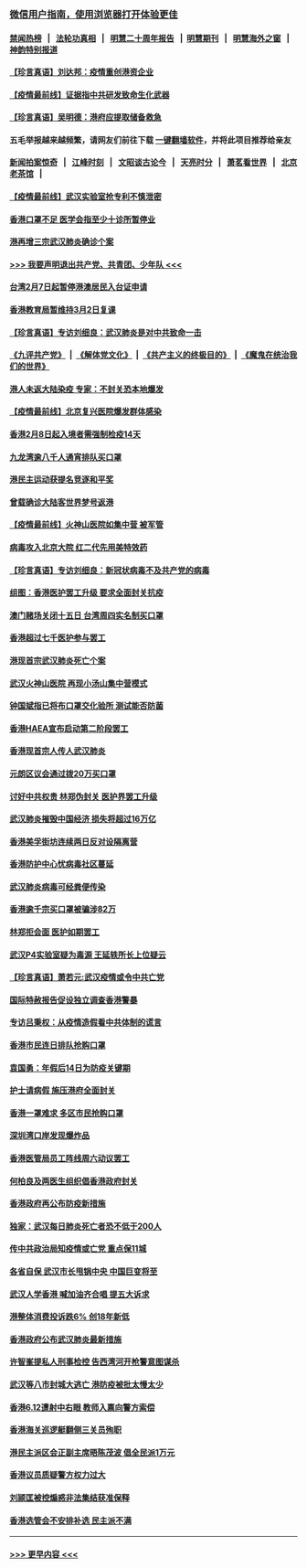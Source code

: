 ### [微信用户指南，使用浏览器打开体验更佳](https://github.com/gfw-breaker/banned-news1/blob/master/indexes/wechat-guide.md?t=0)
#### [禁闻热榜](热点新闻.md?t=0)  &nbsp;&nbsp;|&nbsp;&nbsp; [法轮功真相](https://github.com/gfw-breaker/truth/blob/master/README.md?t=0) &nbsp;&nbsp;|&nbsp;&nbsp; [明慧二十周年报告](https://github.com/gfw-breaker/mh-reports/blob/master/README.md?t=0) &nbsp;&nbsp;|&nbsp;&nbsp;[明慧期刊](https://github.com/gfw-breaker/mh-qikan) &nbsp;&nbsp;|&nbsp;&nbsp; [明慧海外之窗](https://github.com/gfw-breaker/mh-news/blob/master/README.md?t=0) &nbsp;&nbsp;|&nbsp;&nbsp; [神韵特别报道](https://github.com/gfw-breaker/mh-news/blob/master/shenyun.md?t=0)
#### [【珍言真语】刘达邦：疫情重创港资企业](../pages/nsc415/n11854274.md?t=02100644) 
#### [【疫情最前线】证据指中共研发致命生化武器](../pages/nsc415/n11853087.md?t=02100644) 
#### [【珍言真语】吴明德：港府应提取储备救急](../pages/nsc415/n11852734.md?t=02100644) 
#### 五毛举报越来越频繁，请网友们前往下载 [一键翻墙软件](https://github.com/gfw-breaker/ssr-accounts)，并将此项目推荐给亲友
#### [新闻拍案惊奇](https://github.com/gfw-breaker/banned-news1/blob/master/pages/link4.md) &nbsp;&nbsp;|&nbsp;&nbsp; [江峰时刻](https://github.com/gfw-breaker/banned-news1/blob/master/pages/link4.md) &nbsp;&nbsp;|&nbsp;&nbsp; [文昭谈古论今](https://github.com/gfw-breaker/banned-news1/blob/master/pages/link4.md) &nbsp;&nbsp;|&nbsp;&nbsp; [天亮时分](https://github.com/gfw-breaker/banned-news1/blob/master/pages/link4.md) &nbsp;&nbsp;|&nbsp;&nbsp; [萧茗看世界](https://github.com/gfw-breaker/banned-news1/blob/master/pages/link4.md) &nbsp;&nbsp;|&nbsp;&nbsp; [北京老茶馆](https://github.com/gfw-breaker/banned-news1/blob/master/pages/link4.md) &nbsp;&nbsp;|&nbsp;&nbsp; 
#### [【疫情最前线】武汉实验室抢专利不慎泄密](../pages/nsc415/n11850310.md?t=02100644) 
#### [香港口罩不足 医学会指至少十诊所暂停业](../pages/nsc415/n11850301.md?t=02100644) 
#### [港再增三宗武汉肺炎确诊个案](../pages/nsc415/n11850328.md?t=02100644) 
#### [>>> 我要声明退出共产党、共青团、少年队 <<<](https://github.com/begood0513/goodnews/blob/master/quit/letter.md) 
#### [台湾2月7日起暂停港澳居民入台证申请](../pages/nsc415/n11850304.md?t=02100644) 
#### [香港教育局暂维持3月2日复课](../pages/nsc415/n11850260.md?t=02100644) 
#### [【珍言真语】专访刘细良：武汉肺炎是对中共致命一击](../pages/nsc415/n11849934.md?t=02100644) 
#### [《九评共产党》](https://github.com/begood0513/9ping.md/blob/master/README.md) &nbsp;|&nbsp; [《解体党文化》](../../../../jtdwh.md/blob/master/README.md)  &nbsp;|&nbsp; [《共产主义的终极目的》](../../../../gczydzjmd.md/blob/master/README.md) &nbsp;|&nbsp; [《魔鬼在统治我们的世界》](../../../../mgztzwmdsj.md/blob/master/README.md) 
#### [港人未返大陆染疫 专家：不封关恐本地爆发](../pages/nsc415/n11848021.md?t=02100644) 
#### [【疫情最前线】北京复兴医院爆发群体感染](../pages/nsc415/n11847626.md?t=02100644) 
#### [香港2月8日起入境者需强制检疫14天](../pages/nsc415/n11847658.md?t=02100644) 
#### [九龙湾逾八千人通宵排队买口罩](../pages/nsc415/n11847647.md?t=02100644) 
#### [港民主运动获提名竞逐和平奖](../pages/nsc415/n11847633.md?t=02100644) 
#### [曾载确诊大陆客世界梦号返港](../pages/nsc415/n11847608.md?t=02100644) 
#### [【疫情最前线】火神山医院如集中营 被军管](../pages/nsc415/n11847524.md?t=02100644) 
#### [病毒攻入北京大院 红二代先用美特效药](../pages/nsc415/n11847427.md?t=02100644) 
#### [【珍言真语】专访刘细良：新冠状病毒不及共产党的病毒](../pages/nsc415/n11847164.md?t=02100644) 
#### [组图：香港医护罢工升级 要求全面封关抗疫](../pages/nsc415/n11844107.md?t=02100644) 
#### [澳门赌场关闭十五日 台湾周四实名制买口罩](../pages/nsc415/n11845083.md?t=02100644) 
#### [香港超过七千医护参与罢工](../pages/nsc415/n11845051.md?t=02100644) 
#### [港现首宗武汉肺炎死亡个案](../pages/nsc415/n11844998.md?t=02100644) 
#### [武汉火神山医院 再现小汤山集中营模式](../pages/nsc415/n11844763.md?t=02100644) 
#### [钟国斌指已将布口罩交化验所 测试能否防菌](../pages/nsc415/n11842783.md?t=02100644) 
#### [香港HAEA宣布启动第二阶段罢工](../pages/nsc415/n11842723.md?t=02100644) 
#### [香港现首宗人传人武汉肺炎](../pages/nsc415/n11842766.md?t=02100644) 
#### [元朗区议会通过拨20万买口罩](../pages/nsc415/n11842754.md?t=02100644) 
#### [讨好中共权贵 林郑伪封关 医护界罢工升级](../pages/nsc415/n11842359.md?t=02100644) 
#### [武汉肺炎摧毁中国经济 损失将超过16万亿](../pages/nsc415/n11839723.md?t=02100644) 
#### [香港美孚街坊连续两日反对设隔离营](../pages/nsc415/n11839962.md?t=02100644) 
#### [香港防护中心忧病毒社区蔓延](../pages/nsc415/n11839933.md?t=02100644) 
#### [武汉肺炎病毒可经粪便传染](../pages/nsc415/n11839939.md?t=02100644) 
#### [香港逾千宗买口罩被骗涉82万](../pages/nsc415/n11839914.md?t=02100644) 
#### [林郑拒会面 医护如期罢工](../pages/nsc415/n11839892.md?t=02100644) 
#### [武汉P4实验室疑为毒源 王延轶所长上位疑云](../pages/nsc415/n11835543.md?t=02100644) 
#### [【珍言真语】萧若元:武汉疫情或令中共亡党](../pages/nsc415/n11829394.md?t=02100644) 
#### [国际特赦报告促设独立调查香港警暴](../pages/nsc415/n11833845.md?t=02100644) 
#### [专访吕秉权：从疫情造假看中共体制的谎言](../pages/nsc415/n11833813.md?t=02100644) 
#### [香港市民连日排队抢购口罩](../pages/nsc415/n11833794.md?t=02100644) 
#### [袁国勇：年假后14日为防疫关键期](../pages/nsc415/n11831088.md?t=02100644) 
#### [护士请病假 施压港府全面封关](../pages/nsc415/n11831030.md?t=02100644) 
#### [香港一罩难求 多区市民抢购口罩](../pages/nsc415/n11831002.md?t=02100644) 
#### [深圳湾口岸发现爆炸品](../pages/nsc415/n11828802.md?t=02100644) 
#### [香港医管局员工阵线周六动议罢工](../pages/nsc415/n11828762.md?t=02100644) 
#### [何柏良及两医生组织倡香港政府封关](../pages/nsc415/n11828749.md?t=02100644) 
#### [香港政府再公布防疫新措施](../pages/nsc415/n11828716.md?t=02100644) 
#### [独家：武汉每日肺炎死亡者恐不低于200人](../pages/nsc415/n11828240.md?t=02100644) 
#### [传中共政治局知疫情或亡党 重点保11城](../pages/nsc415/n11828145.md?t=02100644) 
#### [各省自保 武汉市长甩锅中央 中国巨变将至](../pages/nsc415/n11828021.md?t=02100644) 
#### [武汉人学香港 喊加油齐合唱 提五大诉求](../pages/nsc415/n11827046.md?t=02100644) 
#### [港整体消费投诉跌6% 创18年新低](../pages/nsc415/n11817280.md?t=02100644) 
#### [香港政府公布武汉肺炎最新措施](../pages/nsc415/n11817152.md?t=02100644) 
#### [许智峯提私人刑事检控 告西湾河开枪警意图谋杀](../pages/nsc415/n11817132.md?t=02100644) 
#### [武汉等八市封城大逃亡 港防疫被批太慢太少](../pages/nsc415/n11817058.md?t=02100644) 
#### [香港6.12遭射中右眼 教师入禀向警方索偿](../pages/nsc415/n11814678.md?t=02100644) 
#### [香港海关巡逻艇翻侧三关员殉职](../pages/nsc415/n11814604.md?t=02100644) 
#### [港民主派区会正副主席晤陈茂波 倡全民派1万元](../pages/nsc415/n11814582.md?t=02100644) 
#### [香港议员质疑警方权力过大](../pages/nsc415/n11814560.md?t=02100644) 
#### [刘颕匡被控煽惑非法集结获准保释](../pages/nsc415/n11811727.md?t=02100644) 
#### [香港选管会不安排补选 民主派不满](../pages/nsc415/n11811691.md?t=02100644) 

----
#### [ >>> 更早内容 <<< ](../indexes/nsc415-earlier.md)
